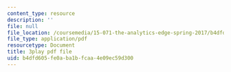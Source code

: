 ```yaml
---
content_type: resource
description: ''
file: null
file_location: /coursemedia/15-071-the-analytics-edge-spring-2017/b4dfd605fe0aba1bfcaa4e09ec59d300_UA3QA3KE4sw.pdf
file_type: application/pdf
resourcetype: Document
title: 3play pdf file
uid: b4dfd605-fe0a-ba1b-fcaa-4e09ec59d300
---
```

